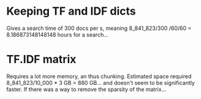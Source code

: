 # Keeping TF and IDF dicts
Gives a search time of 300 docs per s, meaning 8_841_823/300 /60/60 = 8.186873148148148 hours for a search...

# TF.IDF matrix
Requires a lot more memory, an thus chunking. Estimated space required 8_841_823/10_000 * 3 GB = 880 GB...
and doesn't seem to be significantly faster.
If there was a way to remove the sparsity of the matrix...
